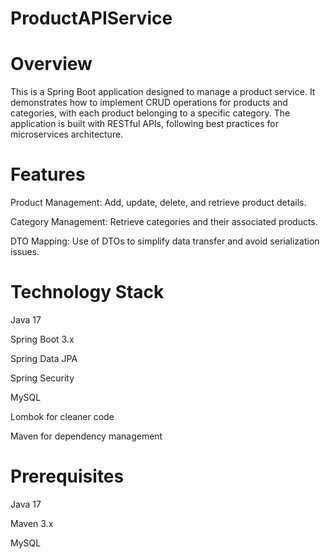 # ProductAPIService


# Overview

This is a Spring Boot application designed to manage a product service. It demonstrates how to implement CRUD operations for products and categories, with each product belonging to a specific category. The application is built with RESTful APIs, following best practices for microservices architecture.

# Features

Product Management: Add, update, delete, and retrieve product details.

Category Management: Retrieve categories and their associated products.

DTO Mapping: Use of DTOs to simplify data transfer and avoid serialization issues.


# Technology Stack

Java 17

Spring Boot 3.x

Spring Data JPA

Spring Security

MySQL

Lombok for cleaner code

Maven for dependency management


# Prerequisites

Java 17

Maven 3.x

MySQL

